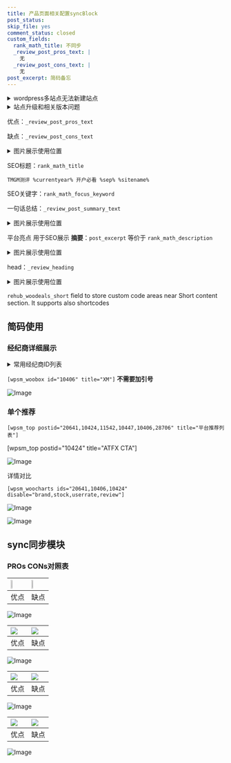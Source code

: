 ```yaml
---
title: 产品页面相关配置syncBlock
post_status: 
skip_file: yes
comment_status: closed
custom_fields:
  rank_math_title: 不同步
  _review_post_pros_text: |
    无
  _review_post_cons_text: |
    无
post_excerpt: 简码备忘
---
```

<details><summary>wordpress多站点无法新建站点</summary>

<li>和报错需要清理cookies一样的原因</li>
<li>wp-config.php里面<code>define( 'SUBDOMAIN_INSTALL', false );//子域名安装</code></li>
<li>新建子站点是用<code>define( 'SUBDOMAIN_INSTALL', true);//子域名安装</code> 完成以后，改成<code>false</code></li>
</details>

<details><summary>站点升级和相关版本问题</summary>

<p>wordpress：5.9.9
woocommerce：7.5.1
出现问题的地方：主题选项里面>><strong>Product layout >>compact style</strong></p>
<p>如何出现没有用过的字段 导致无法保存。先导出配置 然后进行修改，后面再次恢复即可。</p>
<p>出现部分字段无法显示时，需要返回默认布局后，对产品进行保存就好了。</p>
<p></p>
</details>

优点：`_review_post_pros_text`

缺点：`_review_post_cons_text`

<details><summary>图片展示使用位置</summary>

<img src="https://prod-files-secure.s3.us-west-2.amazonaws.com/39ed1227-6d7d-4570-be36-9ccd4a2c4241/f51d3d83-55d4-4bdf-9604-f37ec77ab556/Untitled.png?X-Amz-Algorithm=AWS4-HMAC-SHA256&X-Amz-Content-Sha256=UNSIGNED-PAYLOAD&X-Amz-Credential=ASIAZI2LB466R3ZNDADT%2F20250604%2Fus-west-2%2Fs3%2Faws4_request&X-Amz-Date=20250604T105525Z&X-Amz-Expires=3600&X-Amz-Security-Token=IQoJb3JpZ2luX2VjEFIaCXVzLXdlc3QtMiJHMEUCIQD0Y7f8SDpawHKCbgzRc8OvTpjF6zvAsi7PmbyJTyvIBwIgPR16C9z5Ek1a5MkjYILw%2BnAg5%2BZZNE9HaPc%2BJoXDZToq%2FwMIKxAAGgw2Mzc0MjMxODM4MDUiDALAS%2BaZq%2F3bBG08IircA%2F2ocb1M35%2FrzeHOPVd23kOMxLFTXYTvbBgmlhv9jl4rEH9VkElIvnGpAXgpKgH7A5VNA1YnGpQ5qa8xWJdwVoHLUHKofoPcHU6%2Bd1i2X88F2tFN19TUKmTdh0N9rZeb4GQDl3JiY3Dtgd1TrfJOoQyr6Xsd9ZFgZADJ0y%2F0eKL%2FUNxvj2cboSm07hxvMudWTt49dSTS%2BR1kWAVa4zTuTEfwXcbfURStOZWEGKeSzkDIOrDKOtEwfWf4iOcnMFri11ZnQ3GYj%2FWaXHcPCyyG%2FJbNJobzsiLXNwKJ%2Bz%2BsxFgdGGAJJoO6vN%2F1g4J1OfSKa%2F1msqIXdBvqR7H7dJBf3mkJf1P93co3A2aQnoYT%2BHGnATAZKZd3TUgrdzG%2FgrMXm1uBRwvYF1PKhKSnAo%2Fj9KiT1zyKUnR8Wf7Sdhy%2FLxwS9ecFJHyclNXvN2NzxRZyiEkE1wmvCLWBYbdV6A1qzq3fhEJnsV9ByhcCxr7uvP%2BEy7RJVx%2Bi5zSZqlY95NxZ%2Bo2fE06LUEYd3ETc6cuMrlqZM%2F%2B95%2FxT9HCRMKbCd8FnSZF75HPu2sgK5kQR7LkTy2mjyqrLRaflpyEIW3IGmolQ11cklHnzNYYuUi0YOn66O3g8FlZsW9W%2FnQCBMMaxgMIGOqUBPMkdRU6frH1sZsSacvf8kB6rwPJzsFCX2s4geuhhpSY8ZlEW2X%2FEOJh8rW2e%2BUcbgoEkd%2FjELarKRbf416WBf0qmaGp0Uw%2FNoql3xDsEU4l18WOVYnVNtjuKdGv2lRH7HkYquXhp1dh0tFKGmFQtKqEDG%2Bcs3i4FIxls3imLqrlS1UR3a%2F1DmycChf%2FkOKIKoQDBezRPhL2x0pVJFxMT7M1KZ0AS&X-Amz-Signature=624989bfd19b5571202e378b63f139140e9de09953c0b9272cab3ca43ca28df3&X-Amz-SignedHeaders=host&x-id=GetObject" alt="Image">
</details>

SEO标题：`rank_math_title`

`TMGM测评 %currentyear% 开户必看 %sep% %sitename%`

SEO关键字：`rank_math_focus_keyword`

一句话总结：`_review_post_summary_text`

<details><summary>图片展示使用位置</summary>

<img src="https://prod-files-secure.s3.us-west-2.amazonaws.com/39ed1227-6d7d-4570-be36-9ccd4a2c4241/4b96a922-296c-4f4e-8630-d1c870cbce01/Untitled.png?X-Amz-Algorithm=AWS4-HMAC-SHA256&X-Amz-Content-Sha256=UNSIGNED-PAYLOAD&X-Amz-Credential=ASIAZI2LB466UIQWPMKZ%2F20250604%2Fus-west-2%2Fs3%2Faws4_request&X-Amz-Date=20250604T105525Z&X-Amz-Expires=3600&X-Amz-Security-Token=IQoJb3JpZ2luX2VjEFIaCXVzLXdlc3QtMiJHMEUCIQDG0qHXGxX6%2FlITgd4%2BYdftQ3AoW%2BvBr1eI6UlWd7Pw1wIgHbF3rajlVInMw0D0KxiKb1oovhRWVxfmKaclIBp0Q%2Fkq%2FwMIKxAAGgw2Mzc0MjMxODM4MDUiDP%2BXRtgIWWCdTcr4wSrcA%2Fas4%2F%2B9fYbXBnL20DGTZyPafRl3gnxZ58iS56OYEAKgfwuBPMMjBwtb9nzFTQ1sfGMWd%2Bznt57bJJIfELAwFilE1fKkF6pqvmhsnthuEr2sIdeSYoQzqCT1Y73a4pA5qyN5RE12dLNgVZkfo47Dhc9E7h1DGuDEFISbX83K7%2Fgo6h9bdLCuR8iv%2Fj5Wfo1K5nzm9g4hus%2B031uW5iWOq6W4JMCCsOe%2BjZAnVYWL1OjgaTc998%2BkqZMXAVe2gAyNSJFQa4%2B8azlJUceengqcsmylhN8NM2nU2O19de%2BJuaJ7sqawo0bNHfnitSCmcIyrxxK3QyH5bE3vxPjm4RfUWsOnlTpub2q3Pf1DTEDBrugnnFoOF0pAcNtAHPtnrdFKjcdwxxa0UmK1dursZVT5scjGzNpAa6rPrvy49rs3K%2FkCxYoc%2BJz%2FeeTdJrnJemGKBDdHh9qG7SQW7k0FsSpztGlXPF%2FgIKvwazZy9BqDDzGeFm2tdkF6oomoOWm%2FhjU%2Bk25o7Pkj%2FRXiYS%2Fo0UEEKYjGKJNlJM1lZCKNu4DQ2LD%2FiKVtDNGMx%2BLtUjIm8Lq7OX8vZCwYnDhFCZCjIFL9DbRRrSmk1TiSZY0saQUGd%2FJQs7mdd%2F%2BjJMxmBOoTMNewgMIGOqUBEB3kMluHTy6tDOmVH2KqKhGzsTairFsPLfCfhPBcrYSgNo2rHYFxbn7a66Q0y3RGm9ld%2BreOY%2FBSebp%2FKAgYEORvCwI5YZEBmF9GCtsMXg%2FqTcLo%2FrYtZapZOgJThXnrAnV0X5UcZxT%2B3GXZzTVsTy7djHYdAUW8CHI22IG7vt1QmJtbtZQ0GD1dPYsd6FCU9UUigOnQNvg1rS6AL1%2BwIuG3C6UG&X-Amz-Signature=01897ec55a3f488fd76693924f17d2d9b31eaaaac5aa415cc9810a6f8d37dec1&X-Amz-SignedHeaders=host&x-id=GetObject" alt="Image">
</details>

平台亮点 用于SEO展示 **摘要**：`post_excerpt`  等价于 `rank_math_description`

<details><summary>图片展示使用位置</summary>

<img src="https://prod-files-secure.s3.us-west-2.amazonaws.com/39ed1227-6d7d-4570-be36-9ccd4a2c4241/1ee11f63-b60a-4dfe-a7a7-d58ff23b5d88/Untitled.png?X-Amz-Algorithm=AWS4-HMAC-SHA256&X-Amz-Content-Sha256=UNSIGNED-PAYLOAD&X-Amz-Credential=ASIAZI2LB466ZWZ5LJTX%2F20250604%2Fus-west-2%2Fs3%2Faws4_request&X-Amz-Date=20250604T105525Z&X-Amz-Expires=3600&X-Amz-Security-Token=IQoJb3JpZ2luX2VjEFIaCXVzLXdlc3QtMiJIMEYCIQCdTnWASpC05bLzx4yk8SfQAwyxlVUghdOlrYT9aqUEFQIhAPqS%2FEJKv0PkIfb0i28%2BJYGMood9d6a7JMn6UxzIGSFPKv8DCCsQABoMNjM3NDIzMTgzODA1IgwhzEHvAhVvVsCE2Z4q3ANVaUXGQJUj%2BhdLC3Q4xsAq3BE4yOduqV9KE4YEd3cBjVBD%2BAgjdDql%2FgkzMPUEwAWGub%2F%2B6zjfqJ%2Bvni9XkGRRcSy7MvlpzBu4mYHfMSVYAq675dKoqi4RmkA4PTV8jd%2FeIrTA%2BbC1hH3n%2F0MqPsz%2BLQGClBmfOqEvkUOwjZ4MJaS5BbPh6KkXo3Wxs4C64%2B60QoL4q6gly569PPYHZ6SInEssnwrf%2F0%2BMgAwH20umDxVQSF4djHRUWRCTJMTueMPvpuYgjcWfrjtoIKgfpfHRWEfIzAqX8DM%2BqWlRN%2BAlhEd2DzKzEkix%2FqMh3hJ4VQGLjwuQWfAOSvQMVBEZKWCWLiNerr6WCNSdshJuTEfIwKlbtsBCmLgfORS57PXJrUvVVfSyspO9DOm%2BfwqXJb0amTOVyDt%2BAWMeAnTZLZLXCJGK%2FRjPLA1wq7rTluCE25GNuY1l1P9dwWI7G1MXhuzRJ0xK6ezwNQzA7SwDHBhz1ma%2B2UwmBgDxCstfthr3MjDiqy8Wih25BKyjo2KQ3CT2G4e5Sr7WmjecnEshIG4t4Izrqfi%2FlfLxg9TSXfJrevuRpJjjJ4OTodLfEVrT5WWD4UcMOuOcN3vcHNZWyJQaop6WRZ77RtolgS9kSjDYsIDCBjqkAd6om9H2h4t752I%2FOC55%2FgNlLGx1iLYmiedlljnc5CvuYdFy%2BP8cshMrWSu2yhBIJz3CDrU7jmTObp2s9%2BNI9JnPebGEBkzy1Bwz1PNOFyPk%2FceTxqIAGbnl10MeLygrtV%2B9PfO3W59C66fytXRuKziHIClWb0Rnlu2Sh7tyDaVsIyiqoc4aQxK5zv9E%2FknyJgtZTXBczI%2FtcQ4Xlo955un2uRqd&X-Amz-Signature=ddc75931f89cf22e054729db5496ac7b9778151499eea19851bbe41faf45dbe4&X-Amz-SignedHeaders=host&x-id=GetObject" alt="Image">
<img src="https://prod-files-secure.s3.us-west-2.amazonaws.com/39ed1227-6d7d-4570-be36-9ccd4a2c4241/ad4118b5-78d8-4fbe-801e-3b29b5d99c01/Untitled.png?X-Amz-Algorithm=AWS4-HMAC-SHA256&X-Amz-Content-Sha256=UNSIGNED-PAYLOAD&X-Amz-Credential=ASIAZI2LB466ZWZ5LJTX%2F20250604%2Fus-west-2%2Fs3%2Faws4_request&X-Amz-Date=20250604T105525Z&X-Amz-Expires=3600&X-Amz-Security-Token=IQoJb3JpZ2luX2VjEFIaCXVzLXdlc3QtMiJIMEYCIQCdTnWASpC05bLzx4yk8SfQAwyxlVUghdOlrYT9aqUEFQIhAPqS%2FEJKv0PkIfb0i28%2BJYGMood9d6a7JMn6UxzIGSFPKv8DCCsQABoMNjM3NDIzMTgzODA1IgwhzEHvAhVvVsCE2Z4q3ANVaUXGQJUj%2BhdLC3Q4xsAq3BE4yOduqV9KE4YEd3cBjVBD%2BAgjdDql%2FgkzMPUEwAWGub%2F%2B6zjfqJ%2Bvni9XkGRRcSy7MvlpzBu4mYHfMSVYAq675dKoqi4RmkA4PTV8jd%2FeIrTA%2BbC1hH3n%2F0MqPsz%2BLQGClBmfOqEvkUOwjZ4MJaS5BbPh6KkXo3Wxs4C64%2B60QoL4q6gly569PPYHZ6SInEssnwrf%2F0%2BMgAwH20umDxVQSF4djHRUWRCTJMTueMPvpuYgjcWfrjtoIKgfpfHRWEfIzAqX8DM%2BqWlRN%2BAlhEd2DzKzEkix%2FqMh3hJ4VQGLjwuQWfAOSvQMVBEZKWCWLiNerr6WCNSdshJuTEfIwKlbtsBCmLgfORS57PXJrUvVVfSyspO9DOm%2BfwqXJb0amTOVyDt%2BAWMeAnTZLZLXCJGK%2FRjPLA1wq7rTluCE25GNuY1l1P9dwWI7G1MXhuzRJ0xK6ezwNQzA7SwDHBhz1ma%2B2UwmBgDxCstfthr3MjDiqy8Wih25BKyjo2KQ3CT2G4e5Sr7WmjecnEshIG4t4Izrqfi%2FlfLxg9TSXfJrevuRpJjjJ4OTodLfEVrT5WWD4UcMOuOcN3vcHNZWyJQaop6WRZ77RtolgS9kSjDYsIDCBjqkAd6om9H2h4t752I%2FOC55%2FgNlLGx1iLYmiedlljnc5CvuYdFy%2BP8cshMrWSu2yhBIJz3CDrU7jmTObp2s9%2BNI9JnPebGEBkzy1Bwz1PNOFyPk%2FceTxqIAGbnl10MeLygrtV%2B9PfO3W59C66fytXRuKziHIClWb0Rnlu2Sh7tyDaVsIyiqoc4aQxK5zv9E%2FknyJgtZTXBczI%2FtcQ4Xlo955un2uRqd&X-Amz-Signature=3322cc5370d7cfb67b71d8ea9ba3febfb7b95490fdf2a127c51b8e740b6de2b0&X-Amz-SignedHeaders=host&x-id=GetObject" alt="Image">
<img src="https://prod-files-secure.s3.us-west-2.amazonaws.com/39ed1227-6d7d-4570-be36-9ccd4a2c4241/a38cf7c9-a79c-4b64-9e94-13589fe0758b/Untitled.png?X-Amz-Algorithm=AWS4-HMAC-SHA256&X-Amz-Content-Sha256=UNSIGNED-PAYLOAD&X-Amz-Credential=ASIAZI2LB466ZWZ5LJTX%2F20250604%2Fus-west-2%2Fs3%2Faws4_request&X-Amz-Date=20250604T105525Z&X-Amz-Expires=3600&X-Amz-Security-Token=IQoJb3JpZ2luX2VjEFIaCXVzLXdlc3QtMiJIMEYCIQCdTnWASpC05bLzx4yk8SfQAwyxlVUghdOlrYT9aqUEFQIhAPqS%2FEJKv0PkIfb0i28%2BJYGMood9d6a7JMn6UxzIGSFPKv8DCCsQABoMNjM3NDIzMTgzODA1IgwhzEHvAhVvVsCE2Z4q3ANVaUXGQJUj%2BhdLC3Q4xsAq3BE4yOduqV9KE4YEd3cBjVBD%2BAgjdDql%2FgkzMPUEwAWGub%2F%2B6zjfqJ%2Bvni9XkGRRcSy7MvlpzBu4mYHfMSVYAq675dKoqi4RmkA4PTV8jd%2FeIrTA%2BbC1hH3n%2F0MqPsz%2BLQGClBmfOqEvkUOwjZ4MJaS5BbPh6KkXo3Wxs4C64%2B60QoL4q6gly569PPYHZ6SInEssnwrf%2F0%2BMgAwH20umDxVQSF4djHRUWRCTJMTueMPvpuYgjcWfrjtoIKgfpfHRWEfIzAqX8DM%2BqWlRN%2BAlhEd2DzKzEkix%2FqMh3hJ4VQGLjwuQWfAOSvQMVBEZKWCWLiNerr6WCNSdshJuTEfIwKlbtsBCmLgfORS57PXJrUvVVfSyspO9DOm%2BfwqXJb0amTOVyDt%2BAWMeAnTZLZLXCJGK%2FRjPLA1wq7rTluCE25GNuY1l1P9dwWI7G1MXhuzRJ0xK6ezwNQzA7SwDHBhz1ma%2B2UwmBgDxCstfthr3MjDiqy8Wih25BKyjo2KQ3CT2G4e5Sr7WmjecnEshIG4t4Izrqfi%2FlfLxg9TSXfJrevuRpJjjJ4OTodLfEVrT5WWD4UcMOuOcN3vcHNZWyJQaop6WRZ77RtolgS9kSjDYsIDCBjqkAd6om9H2h4t752I%2FOC55%2FgNlLGx1iLYmiedlljnc5CvuYdFy%2BP8cshMrWSu2yhBIJz3CDrU7jmTObp2s9%2BNI9JnPebGEBkzy1Bwz1PNOFyPk%2FceTxqIAGbnl10MeLygrtV%2B9PfO3W59C66fytXRuKziHIClWb0Rnlu2Sh7tyDaVsIyiqoc4aQxK5zv9E%2FknyJgtZTXBczI%2FtcQ4Xlo955un2uRqd&X-Amz-Signature=761b6f0f9f4793d9e7ffc75bd7914bddbd13a50ba993a62cb5df25bb3140243d&X-Amz-SignedHeaders=host&x-id=GetObject" alt="Image">
<img src="https://prod-files-secure.s3.us-west-2.amazonaws.com/39ed1227-6d7d-4570-be36-9ccd4a2c4241/7da6fc1e-d2ac-42ae-8c75-cb5749aa18f6/Untitled.png?X-Amz-Algorithm=AWS4-HMAC-SHA256&X-Amz-Content-Sha256=UNSIGNED-PAYLOAD&X-Amz-Credential=ASIAZI2LB466ZWZ5LJTX%2F20250604%2Fus-west-2%2Fs3%2Faws4_request&X-Amz-Date=20250604T105525Z&X-Amz-Expires=3600&X-Amz-Security-Token=IQoJb3JpZ2luX2VjEFIaCXVzLXdlc3QtMiJIMEYCIQCdTnWASpC05bLzx4yk8SfQAwyxlVUghdOlrYT9aqUEFQIhAPqS%2FEJKv0PkIfb0i28%2BJYGMood9d6a7JMn6UxzIGSFPKv8DCCsQABoMNjM3NDIzMTgzODA1IgwhzEHvAhVvVsCE2Z4q3ANVaUXGQJUj%2BhdLC3Q4xsAq3BE4yOduqV9KE4YEd3cBjVBD%2BAgjdDql%2FgkzMPUEwAWGub%2F%2B6zjfqJ%2Bvni9XkGRRcSy7MvlpzBu4mYHfMSVYAq675dKoqi4RmkA4PTV8jd%2FeIrTA%2BbC1hH3n%2F0MqPsz%2BLQGClBmfOqEvkUOwjZ4MJaS5BbPh6KkXo3Wxs4C64%2B60QoL4q6gly569PPYHZ6SInEssnwrf%2F0%2BMgAwH20umDxVQSF4djHRUWRCTJMTueMPvpuYgjcWfrjtoIKgfpfHRWEfIzAqX8DM%2BqWlRN%2BAlhEd2DzKzEkix%2FqMh3hJ4VQGLjwuQWfAOSvQMVBEZKWCWLiNerr6WCNSdshJuTEfIwKlbtsBCmLgfORS57PXJrUvVVfSyspO9DOm%2BfwqXJb0amTOVyDt%2BAWMeAnTZLZLXCJGK%2FRjPLA1wq7rTluCE25GNuY1l1P9dwWI7G1MXhuzRJ0xK6ezwNQzA7SwDHBhz1ma%2B2UwmBgDxCstfthr3MjDiqy8Wih25BKyjo2KQ3CT2G4e5Sr7WmjecnEshIG4t4Izrqfi%2FlfLxg9TSXfJrevuRpJjjJ4OTodLfEVrT5WWD4UcMOuOcN3vcHNZWyJQaop6WRZ77RtolgS9kSjDYsIDCBjqkAd6om9H2h4t752I%2FOC55%2FgNlLGx1iLYmiedlljnc5CvuYdFy%2BP8cshMrWSu2yhBIJz3CDrU7jmTObp2s9%2BNI9JnPebGEBkzy1Bwz1PNOFyPk%2FceTxqIAGbnl10MeLygrtV%2B9PfO3W59C66fytXRuKziHIClWb0Rnlu2Sh7tyDaVsIyiqoc4aQxK5zv9E%2FknyJgtZTXBczI%2FtcQ4Xlo955un2uRqd&X-Amz-Signature=5bb7c8cae3e49ba3eea64c392be80a1e98fafb5c77820fdaa4d893be80142af2&X-Amz-SignedHeaders=host&x-id=GetObject" alt="Image">
<img src="https://prod-files-secure.s3.us-west-2.amazonaws.com/39ed1227-6d7d-4570-be36-9ccd4a2c4241/7e97f40a-eaee-47f5-b2f9-475f96808fa7/Untitled.png?X-Amz-Algorithm=AWS4-HMAC-SHA256&X-Amz-Content-Sha256=UNSIGNED-PAYLOAD&X-Amz-Credential=ASIAZI2LB466ZWZ5LJTX%2F20250604%2Fus-west-2%2Fs3%2Faws4_request&X-Amz-Date=20250604T105525Z&X-Amz-Expires=3600&X-Amz-Security-Token=IQoJb3JpZ2luX2VjEFIaCXVzLXdlc3QtMiJIMEYCIQCdTnWASpC05bLzx4yk8SfQAwyxlVUghdOlrYT9aqUEFQIhAPqS%2FEJKv0PkIfb0i28%2BJYGMood9d6a7JMn6UxzIGSFPKv8DCCsQABoMNjM3NDIzMTgzODA1IgwhzEHvAhVvVsCE2Z4q3ANVaUXGQJUj%2BhdLC3Q4xsAq3BE4yOduqV9KE4YEd3cBjVBD%2BAgjdDql%2FgkzMPUEwAWGub%2F%2B6zjfqJ%2Bvni9XkGRRcSy7MvlpzBu4mYHfMSVYAq675dKoqi4RmkA4PTV8jd%2FeIrTA%2BbC1hH3n%2F0MqPsz%2BLQGClBmfOqEvkUOwjZ4MJaS5BbPh6KkXo3Wxs4C64%2B60QoL4q6gly569PPYHZ6SInEssnwrf%2F0%2BMgAwH20umDxVQSF4djHRUWRCTJMTueMPvpuYgjcWfrjtoIKgfpfHRWEfIzAqX8DM%2BqWlRN%2BAlhEd2DzKzEkix%2FqMh3hJ4VQGLjwuQWfAOSvQMVBEZKWCWLiNerr6WCNSdshJuTEfIwKlbtsBCmLgfORS57PXJrUvVVfSyspO9DOm%2BfwqXJb0amTOVyDt%2BAWMeAnTZLZLXCJGK%2FRjPLA1wq7rTluCE25GNuY1l1P9dwWI7G1MXhuzRJ0xK6ezwNQzA7SwDHBhz1ma%2B2UwmBgDxCstfthr3MjDiqy8Wih25BKyjo2KQ3CT2G4e5Sr7WmjecnEshIG4t4Izrqfi%2FlfLxg9TSXfJrevuRpJjjJ4OTodLfEVrT5WWD4UcMOuOcN3vcHNZWyJQaop6WRZ77RtolgS9kSjDYsIDCBjqkAd6om9H2h4t752I%2FOC55%2FgNlLGx1iLYmiedlljnc5CvuYdFy%2BP8cshMrWSu2yhBIJz3CDrU7jmTObp2s9%2BNI9JnPebGEBkzy1Bwz1PNOFyPk%2FceTxqIAGbnl10MeLygrtV%2B9PfO3W59C66fytXRuKziHIClWb0Rnlu2Sh7tyDaVsIyiqoc4aQxK5zv9E%2FknyJgtZTXBczI%2FtcQ4Xlo955un2uRqd&X-Amz-Signature=81ef5e198ae690173d28f40ca61fbdccb7f5289148040cfbe6f97ce3fae33c60&X-Amz-SignedHeaders=host&x-id=GetObject" alt="Image">
</details>

head：`_review_heading`

<details><summary>图片展示使用位置</summary>

<img src="https://prod-files-secure.s3.us-west-2.amazonaws.com/39ed1227-6d7d-4570-be36-9ccd4a2c4241/3a4650ad-9887-415c-889a-edd51fa54f27/Untitled.png?X-Amz-Algorithm=AWS4-HMAC-SHA256&X-Amz-Content-Sha256=UNSIGNED-PAYLOAD&X-Amz-Credential=ASIAZI2LB466557T3FE2%2F20250604%2Fus-west-2%2Fs3%2Faws4_request&X-Amz-Date=20250604T105526Z&X-Amz-Expires=3600&X-Amz-Security-Token=IQoJb3JpZ2luX2VjEFIaCXVzLXdlc3QtMiJHMEUCIQCe52SoFrddeEePonn2XXVr6tPc7tku1pN%2FI3M8QIngJAIgNfNgc7IGYyqZkcDg0Gb5uPDiLR6kkS1B%2ByVNZPr%2FMvoq%2FwMIKxAAGgw2Mzc0MjMxODM4MDUiDNhJCNaYxOK60KyyyircAyt5K4%2BId53T6vRhclX%2BuZXHR1Q0yftejmU931abFRr1q2uLgsF1JWvdLnRt7TNCBsh183K0oZNWKKav%2Fly6J12FnXAgilTowrEKCk%2FJGPqd1H6f9ROXrG3Q8N%2FCJ4XJkTbTskTj1fkpbWKTTI8HKllgz19kHw8Jx%2FdlVedEZhJvyGrdbA%2FvUaAzLa390jMZdKP0b6GELU66X95WNYezENZ4MF7Hzg45eNuo5pc2xdwua9ys0CW6dEY8VDAjrxgY0SLbZszD8a8pTzf3q5MRYlnlWolkqSLyg%2FtOZ3teLPS7nwx8kyM%2FH8TKZpXWiOaNSC01kFY%2BKReQw1fIhSuO6znD1EDPRurhvz6AEUyzw3iMfuyn3AYBj9lQUpV47V8FICTFGp9542IGa8WyyYHdoUYpIWBuhxsINVfPTvXW6iU1sF%2F1THN4cxFDA0tVInOY4FFbTnOXnxf%2FacNEn2LSMt8Om1IG2GXqSBvLjCHR9QzB6tUY9p5cKBHl7LAHBQ1IxB7%2BiriydGgKWqpXRwPjLYHpOke%2B1DU5q%2FZCFN28jXjHsnb1%2BhAOdBCl97ZE2Wa7UeII8le4hpHrkl7HNAo3n9yQ3se2o2lxRuAWed9dvDUdreY6zxNBU5dN5N3WMMOwgMIGOqUBJNlYhNVOs5IxC8RTBxqmLKJFMLeI4SJasLXj6jUIsIwrA9pwu97j0e219vtEP7E7v2i11CtXVUncjHs1Bfc9%2Fub6gO5CZ0%2BzF3NsIkaHHvKiDeCAKz0RP3VF4OdrHl4u8iDpWfTCM2qajPWNOLIX1VZZo4TE5mgiSO2AroCJ3BQZJqbaErpCQ4J84g7GuKqi%2Bd4ZyCDuwvrnR1Trn087oNRiLqK%2B&X-Amz-Signature=394ba2b54cb7dc05fcb942f371304ae6b11080cab121e7b3e8f376e5ffab0e84&X-Amz-SignedHeaders=host&x-id=GetObject" alt="Image">
</details>

`rehub_woodeals_short`	field to store custom code areas near Short content section. It supports also shortcodes



## 简码使用

### 经纪商详细展示

<details><summary>常用经纪商ID列表</summary>

<pre><code class="php">嘉盛 ===> 20641  [wpsm_woobox id="20641" title="嘉盛"]
易信easymarkets ===> 11542  [wpsm_woobox id="11542" title="易信easymarkets"]
ATFX外汇 ===> 10424  [wpsm_woobox id="10424" title="ATFX"]
XM ===> 10406  [wpsm_woobox id="10406" title="XM"]
TMGM ===> 29622  [wpsm_woobox id="29622" title="TMGM"]
HYCM ===> 10447  [wpsm_woobox id="10447" title="HYCM"]
fpmarkets澳福外汇 ===> 20639  [wpsm_woobox id="20639" title="fpmarkets澳福外汇"]</code></pre>
</details>

`[wpsm_woobox id="10406" title="XM"]` **不需要加引号**

![Image](https://prod-files-secure.s3.us-west-2.amazonaws.com/39ed1227-6d7d-4570-be36-9ccd4a2c4241/4f898f9d-0fa7-4e43-acd3-ac6bc7be575a/Untitled.png?X-Amz-Algorithm=AWS4-HMAC-SHA256&X-Amz-Content-Sha256=UNSIGNED-PAYLOAD&X-Amz-Credential=ASIAZI2LB466RWGRITU3%2F20250604%2Fus-west-2%2Fs3%2Faws4_request&X-Amz-Date=20250604T105522Z&X-Amz-Expires=3600&X-Amz-Security-Token=IQoJb3JpZ2luX2VjEFIaCXVzLXdlc3QtMiJGMEQCIF3N%2FxEW6kShykDSe4F1okJ9492xMNqQl5FYxDDkV0jzAiB7CAUJMqsQzEXQ4MS5I4%2Fl3GpzAWmRcj6y55d16%2FxDUSr%2FAwgrEAAaDDYzNzQyMzE4MzgwNSIMUruZkUE51H34E0kfKtwDQj%2BOcKUI9EVZUYW%2BaBU62WXeE0KQlJ9G6PL4Xv6frlaxGkyTzGYSEoipG5L90Klk4w%2Fp1xBal16095%2BoQGDDZXW%2B%2FAoZEtiuBh6RcBVazcN%2BozZwMOtpel13VycXdmtnEkmAATzplwK2heUYrrOVOO7UWPWWvb4PbOy1cMR4ejrkpEs7TFKmlMTNuOmk3IH9IwblkWcw2Qa4GYhgx1b%2BG10J6Mcc4cKSxiCUV99spW41VyBodkO%2FzA9u%2F4sjGuSKY4CwlcnndHk3hM5k8DDUlVyLupl65gdNbkfXWl%2B1N1GxrOp66JT%2BbRFotTVtN70drn1Q6Fev3ot9CTh0balqqFL7sfPX0Aj7Zn64QoMk%2BznrMfuvuLFspDSK896%2Fppp%2FRrwNjvIXPkLeBRApYTE2ApxnnJPAwMSzrQHk2Y%2BzheyGCO%2BNKu4XqbYAioT4mc2dXVYBLQacv%2B%2FUR549YrwIl47kRwbFhkQlp3DWC4vH%2B9Atd9MP5xsyWjRdXtuqvhqEG79G4tpXQTCPU%2F%2BAq1QeM9VhYIYSnVbgYoiHn7g9XWPSWKK8pvzEKZeR9Wrh8xU6iqbfcRRbgBO%2F3LkQtRnbQ8IvNPRElKDR5DOGGNFkZ5NZ3WYKL6nLtykbZXww1bCAwgY6pgEPFptwYHCl%2BpzCfPRsxS2XA5WKagS9wMTMoV9xm%2F17sYfXVI66NXouXeoi8UW0FHxgMnbCN4mZroTrIRtGchcNQPKM5HR5VewkoZwPmVTyAammuQ%2FeyQL4ITsyRRJNBEtWnWnkWzaWmXbeZokaHTLR7CfVgqYKo9Fz1tbC%2FDmaHJVM0nX%2Fy81VtOBX%2BHBW%2BCriJw2fIWCSwLt0T3IIb5qcOcMiIEiB&X-Amz-Signature=f3845c1b5f0018311719f598181a137b2ca5cfc272566bb877d9f89ba2c808f5&X-Amz-SignedHeaders=host&x-id=GetObject)

### 单个推荐
`[wpsm_top postid="20641,10424,11542,10447,10406,28706" title="平台推荐列表"]`

[wpsm_top postid="10424" title="ATFX CTA"]

![Image](https://prod-files-secure.s3.us-west-2.amazonaws.com/39ed1227-6d7d-4570-be36-9ccd4a2c4241/5ac620dc-51a8-48b6-b55d-91f47299193c/Untitled.png?X-Amz-Algorithm=AWS4-HMAC-SHA256&X-Amz-Content-Sha256=UNSIGNED-PAYLOAD&X-Amz-Credential=ASIAZI2LB466RWGRITU3%2F20250604%2Fus-west-2%2Fs3%2Faws4_request&X-Amz-Date=20250604T105522Z&X-Amz-Expires=3600&X-Amz-Security-Token=IQoJb3JpZ2luX2VjEFIaCXVzLXdlc3QtMiJGMEQCIF3N%2FxEW6kShykDSe4F1okJ9492xMNqQl5FYxDDkV0jzAiB7CAUJMqsQzEXQ4MS5I4%2Fl3GpzAWmRcj6y55d16%2FxDUSr%2FAwgrEAAaDDYzNzQyMzE4MzgwNSIMUruZkUE51H34E0kfKtwDQj%2BOcKUI9EVZUYW%2BaBU62WXeE0KQlJ9G6PL4Xv6frlaxGkyTzGYSEoipG5L90Klk4w%2Fp1xBal16095%2BoQGDDZXW%2B%2FAoZEtiuBh6RcBVazcN%2BozZwMOtpel13VycXdmtnEkmAATzplwK2heUYrrOVOO7UWPWWvb4PbOy1cMR4ejrkpEs7TFKmlMTNuOmk3IH9IwblkWcw2Qa4GYhgx1b%2BG10J6Mcc4cKSxiCUV99spW41VyBodkO%2FzA9u%2F4sjGuSKY4CwlcnndHk3hM5k8DDUlVyLupl65gdNbkfXWl%2B1N1GxrOp66JT%2BbRFotTVtN70drn1Q6Fev3ot9CTh0balqqFL7sfPX0Aj7Zn64QoMk%2BznrMfuvuLFspDSK896%2Fppp%2FRrwNjvIXPkLeBRApYTE2ApxnnJPAwMSzrQHk2Y%2BzheyGCO%2BNKu4XqbYAioT4mc2dXVYBLQacv%2B%2FUR549YrwIl47kRwbFhkQlp3DWC4vH%2B9Atd9MP5xsyWjRdXtuqvhqEG79G4tpXQTCPU%2F%2BAq1QeM9VhYIYSnVbgYoiHn7g9XWPSWKK8pvzEKZeR9Wrh8xU6iqbfcRRbgBO%2F3LkQtRnbQ8IvNPRElKDR5DOGGNFkZ5NZ3WYKL6nLtykbZXww1bCAwgY6pgEPFptwYHCl%2BpzCfPRsxS2XA5WKagS9wMTMoV9xm%2F17sYfXVI66NXouXeoi8UW0FHxgMnbCN4mZroTrIRtGchcNQPKM5HR5VewkoZwPmVTyAammuQ%2FeyQL4ITsyRRJNBEtWnWnkWzaWmXbeZokaHTLR7CfVgqYKo9Fz1tbC%2FDmaHJVM0nX%2Fy81VtOBX%2BHBW%2BCriJw2fIWCSwLt0T3IIb5qcOcMiIEiB&X-Amz-Signature=6c88ac116c9495a9bbb809dd8ffbbce95c4f3e319ab3e586f75ce8c35ceef377&X-Amz-SignedHeaders=host&x-id=GetObject)

详情对比

`[wpsm_woocharts ids="20641,10406,10424" disable="brand,stock,userrate,review"]`

![Image](https://prod-files-secure.s3.us-west-2.amazonaws.com/39ed1227-6d7d-4570-be36-9ccd4a2c4241/bf3ba45f-b9f3-4295-8aef-b4a495fd25f4/Untitled.png?X-Amz-Algorithm=AWS4-HMAC-SHA256&X-Amz-Content-Sha256=UNSIGNED-PAYLOAD&X-Amz-Credential=ASIAZI2LB466RWGRITU3%2F20250604%2Fus-west-2%2Fs3%2Faws4_request&X-Amz-Date=20250604T105522Z&X-Amz-Expires=3600&X-Amz-Security-Token=IQoJb3JpZ2luX2VjEFIaCXVzLXdlc3QtMiJGMEQCIF3N%2FxEW6kShykDSe4F1okJ9492xMNqQl5FYxDDkV0jzAiB7CAUJMqsQzEXQ4MS5I4%2Fl3GpzAWmRcj6y55d16%2FxDUSr%2FAwgrEAAaDDYzNzQyMzE4MzgwNSIMUruZkUE51H34E0kfKtwDQj%2BOcKUI9EVZUYW%2BaBU62WXeE0KQlJ9G6PL4Xv6frlaxGkyTzGYSEoipG5L90Klk4w%2Fp1xBal16095%2BoQGDDZXW%2B%2FAoZEtiuBh6RcBVazcN%2BozZwMOtpel13VycXdmtnEkmAATzplwK2heUYrrOVOO7UWPWWvb4PbOy1cMR4ejrkpEs7TFKmlMTNuOmk3IH9IwblkWcw2Qa4GYhgx1b%2BG10J6Mcc4cKSxiCUV99spW41VyBodkO%2FzA9u%2F4sjGuSKY4CwlcnndHk3hM5k8DDUlVyLupl65gdNbkfXWl%2B1N1GxrOp66JT%2BbRFotTVtN70drn1Q6Fev3ot9CTh0balqqFL7sfPX0Aj7Zn64QoMk%2BznrMfuvuLFspDSK896%2Fppp%2FRrwNjvIXPkLeBRApYTE2ApxnnJPAwMSzrQHk2Y%2BzheyGCO%2BNKu4XqbYAioT4mc2dXVYBLQacv%2B%2FUR549YrwIl47kRwbFhkQlp3DWC4vH%2B9Atd9MP5xsyWjRdXtuqvhqEG79G4tpXQTCPU%2F%2BAq1QeM9VhYIYSnVbgYoiHn7g9XWPSWKK8pvzEKZeR9Wrh8xU6iqbfcRRbgBO%2F3LkQtRnbQ8IvNPRElKDR5DOGGNFkZ5NZ3WYKL6nLtykbZXww1bCAwgY6pgEPFptwYHCl%2BpzCfPRsxS2XA5WKagS9wMTMoV9xm%2F17sYfXVI66NXouXeoi8UW0FHxgMnbCN4mZroTrIRtGchcNQPKM5HR5VewkoZwPmVTyAammuQ%2FeyQL4ITsyRRJNBEtWnWnkWzaWmXbeZokaHTLR7CfVgqYKo9Fz1tbC%2FDmaHJVM0nX%2Fy81VtOBX%2BHBW%2BCriJw2fIWCSwLt0T3IIb5qcOcMiIEiB&X-Amz-Signature=97c0bf8a7d4b938aa534f6748d0844d0d0f67bc148d540f35249e0f57deeaa38&X-Amz-SignedHeaders=host&x-id=GetObject)

![Image](https://prod-files-secure.s3.us-west-2.amazonaws.com/39ed1227-6d7d-4570-be36-9ccd4a2c4241/30bc56ef-f383-4b48-9768-2ebc9e436ec0/Untitled.png?X-Amz-Algorithm=AWS4-HMAC-SHA256&X-Amz-Content-Sha256=UNSIGNED-PAYLOAD&X-Amz-Credential=ASIAZI2LB466RWGRITU3%2F20250604%2Fus-west-2%2Fs3%2Faws4_request&X-Amz-Date=20250604T105522Z&X-Amz-Expires=3600&X-Amz-Security-Token=IQoJb3JpZ2luX2VjEFIaCXVzLXdlc3QtMiJGMEQCIF3N%2FxEW6kShykDSe4F1okJ9492xMNqQl5FYxDDkV0jzAiB7CAUJMqsQzEXQ4MS5I4%2Fl3GpzAWmRcj6y55d16%2FxDUSr%2FAwgrEAAaDDYzNzQyMzE4MzgwNSIMUruZkUE51H34E0kfKtwDQj%2BOcKUI9EVZUYW%2BaBU62WXeE0KQlJ9G6PL4Xv6frlaxGkyTzGYSEoipG5L90Klk4w%2Fp1xBal16095%2BoQGDDZXW%2B%2FAoZEtiuBh6RcBVazcN%2BozZwMOtpel13VycXdmtnEkmAATzplwK2heUYrrOVOO7UWPWWvb4PbOy1cMR4ejrkpEs7TFKmlMTNuOmk3IH9IwblkWcw2Qa4GYhgx1b%2BG10J6Mcc4cKSxiCUV99spW41VyBodkO%2FzA9u%2F4sjGuSKY4CwlcnndHk3hM5k8DDUlVyLupl65gdNbkfXWl%2B1N1GxrOp66JT%2BbRFotTVtN70drn1Q6Fev3ot9CTh0balqqFL7sfPX0Aj7Zn64QoMk%2BznrMfuvuLFspDSK896%2Fppp%2FRrwNjvIXPkLeBRApYTE2ApxnnJPAwMSzrQHk2Y%2BzheyGCO%2BNKu4XqbYAioT4mc2dXVYBLQacv%2B%2FUR549YrwIl47kRwbFhkQlp3DWC4vH%2B9Atd9MP5xsyWjRdXtuqvhqEG79G4tpXQTCPU%2F%2BAq1QeM9VhYIYSnVbgYoiHn7g9XWPSWKK8pvzEKZeR9Wrh8xU6iqbfcRRbgBO%2F3LkQtRnbQ8IvNPRElKDR5DOGGNFkZ5NZ3WYKL6nLtykbZXww1bCAwgY6pgEPFptwYHCl%2BpzCfPRsxS2XA5WKagS9wMTMoV9xm%2F17sYfXVI66NXouXeoi8UW0FHxgMnbCN4mZroTrIRtGchcNQPKM5HR5VewkoZwPmVTyAammuQ%2FeyQL4ITsyRRJNBEtWnWnkWzaWmXbeZokaHTLR7CfVgqYKo9Fz1tbC%2FDmaHJVM0nX%2Fy81VtOBX%2BHBW%2BCriJw2fIWCSwLt0T3IIb5qcOcMiIEiB&X-Amz-Signature=a0507ef93fad7e04e14f0a43bb30060c8459aa8f8749cd36c20cd31b66471a3f&X-Amz-SignedHeaders=host&x-id=GetObject)

## sync同步模块

### PROs CONs对照表

| <img src="https://cdn.ifttt.fun/gh/jarlin8/OSS@main/icons/customize/pros.svg" height="auto" width="37.3%"> | <img src="https://cdn.ifttt.fun/gh/jarlin8/OSS@main/icons/customize/cons.svg" height="auto" width="28.8%"> |
| :--- | :--- |
| 优点 | 缺点 |

![Image](https://prod-files-secure.s3.us-west-2.amazonaws.com/39ed1227-6d7d-4570-be36-9ccd4a2c4241/8742b755-dfb5-4004-9a5f-d6e561664bd8/Untitled.png?X-Amz-Algorithm=AWS4-HMAC-SHA256&X-Amz-Content-Sha256=UNSIGNED-PAYLOAD&X-Amz-Credential=ASIAZI2LB466RWGRITU3%2F20250604%2Fus-west-2%2Fs3%2Faws4_request&X-Amz-Date=20250604T105522Z&X-Amz-Expires=3600&X-Amz-Security-Token=IQoJb3JpZ2luX2VjEFIaCXVzLXdlc3QtMiJGMEQCIF3N%2FxEW6kShykDSe4F1okJ9492xMNqQl5FYxDDkV0jzAiB7CAUJMqsQzEXQ4MS5I4%2Fl3GpzAWmRcj6y55d16%2FxDUSr%2FAwgrEAAaDDYzNzQyMzE4MzgwNSIMUruZkUE51H34E0kfKtwDQj%2BOcKUI9EVZUYW%2BaBU62WXeE0KQlJ9G6PL4Xv6frlaxGkyTzGYSEoipG5L90Klk4w%2Fp1xBal16095%2BoQGDDZXW%2B%2FAoZEtiuBh6RcBVazcN%2BozZwMOtpel13VycXdmtnEkmAATzplwK2heUYrrOVOO7UWPWWvb4PbOy1cMR4ejrkpEs7TFKmlMTNuOmk3IH9IwblkWcw2Qa4GYhgx1b%2BG10J6Mcc4cKSxiCUV99spW41VyBodkO%2FzA9u%2F4sjGuSKY4CwlcnndHk3hM5k8DDUlVyLupl65gdNbkfXWl%2B1N1GxrOp66JT%2BbRFotTVtN70drn1Q6Fev3ot9CTh0balqqFL7sfPX0Aj7Zn64QoMk%2BznrMfuvuLFspDSK896%2Fppp%2FRrwNjvIXPkLeBRApYTE2ApxnnJPAwMSzrQHk2Y%2BzheyGCO%2BNKu4XqbYAioT4mc2dXVYBLQacv%2B%2FUR549YrwIl47kRwbFhkQlp3DWC4vH%2B9Atd9MP5xsyWjRdXtuqvhqEG79G4tpXQTCPU%2F%2BAq1QeM9VhYIYSnVbgYoiHn7g9XWPSWKK8pvzEKZeR9Wrh8xU6iqbfcRRbgBO%2F3LkQtRnbQ8IvNPRElKDR5DOGGNFkZ5NZ3WYKL6nLtykbZXww1bCAwgY6pgEPFptwYHCl%2BpzCfPRsxS2XA5WKagS9wMTMoV9xm%2F17sYfXVI66NXouXeoi8UW0FHxgMnbCN4mZroTrIRtGchcNQPKM5HR5VewkoZwPmVTyAammuQ%2FeyQL4ITsyRRJNBEtWnWnkWzaWmXbeZokaHTLR7CfVgqYKo9Fz1tbC%2FDmaHJVM0nX%2Fy81VtOBX%2BHBW%2BCriJw2fIWCSwLt0T3IIb5qcOcMiIEiB&X-Amz-Signature=001d07aee9aa8be6b5aae5f32d872e82f73817e869432ebdc8fe19abcaa53a50&X-Amz-SignedHeaders=host&x-id=GetObject)

| <img src="https://cdn.ifttt.fun/gh/jarlin8/OSS@main/icons/customize/pros1.svg" height="auto"> | <img src="https://cdn.ifttt.fun/gh/jarlin8/OSS@main/icons/customize/cons1.svg" height="auto"> |
| :--- | :--- |
| 优点 | 缺点 |

![Image](https://prod-files-secure.s3.us-west-2.amazonaws.com/39ed1227-6d7d-4570-be36-9ccd4a2c4241/806358f8-c9c4-4e17-bb35-c6c76a5397a5/Untitled.png?X-Amz-Algorithm=AWS4-HMAC-SHA256&X-Amz-Content-Sha256=UNSIGNED-PAYLOAD&X-Amz-Credential=ASIAZI2LB466RWGRITU3%2F20250604%2Fus-west-2%2Fs3%2Faws4_request&X-Amz-Date=20250604T105522Z&X-Amz-Expires=3600&X-Amz-Security-Token=IQoJb3JpZ2luX2VjEFIaCXVzLXdlc3QtMiJGMEQCIF3N%2FxEW6kShykDSe4F1okJ9492xMNqQl5FYxDDkV0jzAiB7CAUJMqsQzEXQ4MS5I4%2Fl3GpzAWmRcj6y55d16%2FxDUSr%2FAwgrEAAaDDYzNzQyMzE4MzgwNSIMUruZkUE51H34E0kfKtwDQj%2BOcKUI9EVZUYW%2BaBU62WXeE0KQlJ9G6PL4Xv6frlaxGkyTzGYSEoipG5L90Klk4w%2Fp1xBal16095%2BoQGDDZXW%2B%2FAoZEtiuBh6RcBVazcN%2BozZwMOtpel13VycXdmtnEkmAATzplwK2heUYrrOVOO7UWPWWvb4PbOy1cMR4ejrkpEs7TFKmlMTNuOmk3IH9IwblkWcw2Qa4GYhgx1b%2BG10J6Mcc4cKSxiCUV99spW41VyBodkO%2FzA9u%2F4sjGuSKY4CwlcnndHk3hM5k8DDUlVyLupl65gdNbkfXWl%2B1N1GxrOp66JT%2BbRFotTVtN70drn1Q6Fev3ot9CTh0balqqFL7sfPX0Aj7Zn64QoMk%2BznrMfuvuLFspDSK896%2Fppp%2FRrwNjvIXPkLeBRApYTE2ApxnnJPAwMSzrQHk2Y%2BzheyGCO%2BNKu4XqbYAioT4mc2dXVYBLQacv%2B%2FUR549YrwIl47kRwbFhkQlp3DWC4vH%2B9Atd9MP5xsyWjRdXtuqvhqEG79G4tpXQTCPU%2F%2BAq1QeM9VhYIYSnVbgYoiHn7g9XWPSWKK8pvzEKZeR9Wrh8xU6iqbfcRRbgBO%2F3LkQtRnbQ8IvNPRElKDR5DOGGNFkZ5NZ3WYKL6nLtykbZXww1bCAwgY6pgEPFptwYHCl%2BpzCfPRsxS2XA5WKagS9wMTMoV9xm%2F17sYfXVI66NXouXeoi8UW0FHxgMnbCN4mZroTrIRtGchcNQPKM5HR5VewkoZwPmVTyAammuQ%2FeyQL4ITsyRRJNBEtWnWnkWzaWmXbeZokaHTLR7CfVgqYKo9Fz1tbC%2FDmaHJVM0nX%2Fy81VtOBX%2BHBW%2BCriJw2fIWCSwLt0T3IIb5qcOcMiIEiB&X-Amz-Signature=6fee38026abcb2327fa64c5f4570a4df9a1a482529d2a2a77f417684def4524a&X-Amz-SignedHeaders=host&x-id=GetObject)

| <img src="https://cdn.ifttt.fun/gh/jarlin8/OSS@main/icons/customize/pros2.svg" height="auto"> | <img src="https://cdn.ifttt.fun/gh/jarlin8/OSS@main/icons/customize/cons2.svg" height="auto"> |
| :--- | :--- |
| 优点 | 缺点 |

![Image](https://prod-files-secure.s3.us-west-2.amazonaws.com/39ed1227-6d7d-4570-be36-9ccd4a2c4241/a9245ec9-70dd-4005-b534-0d54315fc5f3/Untitled.png?X-Amz-Algorithm=AWS4-HMAC-SHA256&X-Amz-Content-Sha256=UNSIGNED-PAYLOAD&X-Amz-Credential=ASIAZI2LB466RWGRITU3%2F20250604%2Fus-west-2%2Fs3%2Faws4_request&X-Amz-Date=20250604T105522Z&X-Amz-Expires=3600&X-Amz-Security-Token=IQoJb3JpZ2luX2VjEFIaCXVzLXdlc3QtMiJGMEQCIF3N%2FxEW6kShykDSe4F1okJ9492xMNqQl5FYxDDkV0jzAiB7CAUJMqsQzEXQ4MS5I4%2Fl3GpzAWmRcj6y55d16%2FxDUSr%2FAwgrEAAaDDYzNzQyMzE4MzgwNSIMUruZkUE51H34E0kfKtwDQj%2BOcKUI9EVZUYW%2BaBU62WXeE0KQlJ9G6PL4Xv6frlaxGkyTzGYSEoipG5L90Klk4w%2Fp1xBal16095%2BoQGDDZXW%2B%2FAoZEtiuBh6RcBVazcN%2BozZwMOtpel13VycXdmtnEkmAATzplwK2heUYrrOVOO7UWPWWvb4PbOy1cMR4ejrkpEs7TFKmlMTNuOmk3IH9IwblkWcw2Qa4GYhgx1b%2BG10J6Mcc4cKSxiCUV99spW41VyBodkO%2FzA9u%2F4sjGuSKY4CwlcnndHk3hM5k8DDUlVyLupl65gdNbkfXWl%2B1N1GxrOp66JT%2BbRFotTVtN70drn1Q6Fev3ot9CTh0balqqFL7sfPX0Aj7Zn64QoMk%2BznrMfuvuLFspDSK896%2Fppp%2FRrwNjvIXPkLeBRApYTE2ApxnnJPAwMSzrQHk2Y%2BzheyGCO%2BNKu4XqbYAioT4mc2dXVYBLQacv%2B%2FUR549YrwIl47kRwbFhkQlp3DWC4vH%2B9Atd9MP5xsyWjRdXtuqvhqEG79G4tpXQTCPU%2F%2BAq1QeM9VhYIYSnVbgYoiHn7g9XWPSWKK8pvzEKZeR9Wrh8xU6iqbfcRRbgBO%2F3LkQtRnbQ8IvNPRElKDR5DOGGNFkZ5NZ3WYKL6nLtykbZXww1bCAwgY6pgEPFptwYHCl%2BpzCfPRsxS2XA5WKagS9wMTMoV9xm%2F17sYfXVI66NXouXeoi8UW0FHxgMnbCN4mZroTrIRtGchcNQPKM5HR5VewkoZwPmVTyAammuQ%2FeyQL4ITsyRRJNBEtWnWnkWzaWmXbeZokaHTLR7CfVgqYKo9Fz1tbC%2FDmaHJVM0nX%2Fy81VtOBX%2BHBW%2BCriJw2fIWCSwLt0T3IIb5qcOcMiIEiB&X-Amz-Signature=3082f5edd1f4ac98811df455d782bb2f92d8c3221de577c2b187b51b8b01a8ed&X-Amz-SignedHeaders=host&x-id=GetObject)

| <img src="https://cdn.ifttt.fun/gh/jarlin8/OSS@main/icons/customize/pros3.svg" height="auto"> | <img src="https://cdn.ifttt.fun/gh/jarlin8/OSS@main/icons/customize/cons3.svg" height="auto"> |
| :--- | :--- |
| 优点 | 缺点 |

![Image](https://prod-files-secure.s3.us-west-2.amazonaws.com/39ed1227-6d7d-4570-be36-9ccd4a2c4241/e1e580a2-2e5c-4780-9ff4-19c318fc2284/Untitled.png?X-Amz-Algorithm=AWS4-HMAC-SHA256&X-Amz-Content-Sha256=UNSIGNED-PAYLOAD&X-Amz-Credential=ASIAZI2LB466RWGRITU3%2F20250604%2Fus-west-2%2Fs3%2Faws4_request&X-Amz-Date=20250604T105522Z&X-Amz-Expires=3600&X-Amz-Security-Token=IQoJb3JpZ2luX2VjEFIaCXVzLXdlc3QtMiJGMEQCIF3N%2FxEW6kShykDSe4F1okJ9492xMNqQl5FYxDDkV0jzAiB7CAUJMqsQzEXQ4MS5I4%2Fl3GpzAWmRcj6y55d16%2FxDUSr%2FAwgrEAAaDDYzNzQyMzE4MzgwNSIMUruZkUE51H34E0kfKtwDQj%2BOcKUI9EVZUYW%2BaBU62WXeE0KQlJ9G6PL4Xv6frlaxGkyTzGYSEoipG5L90Klk4w%2Fp1xBal16095%2BoQGDDZXW%2B%2FAoZEtiuBh6RcBVazcN%2BozZwMOtpel13VycXdmtnEkmAATzplwK2heUYrrOVOO7UWPWWvb4PbOy1cMR4ejrkpEs7TFKmlMTNuOmk3IH9IwblkWcw2Qa4GYhgx1b%2BG10J6Mcc4cKSxiCUV99spW41VyBodkO%2FzA9u%2F4sjGuSKY4CwlcnndHk3hM5k8DDUlVyLupl65gdNbkfXWl%2B1N1GxrOp66JT%2BbRFotTVtN70drn1Q6Fev3ot9CTh0balqqFL7sfPX0Aj7Zn64QoMk%2BznrMfuvuLFspDSK896%2Fppp%2FRrwNjvIXPkLeBRApYTE2ApxnnJPAwMSzrQHk2Y%2BzheyGCO%2BNKu4XqbYAioT4mc2dXVYBLQacv%2B%2FUR549YrwIl47kRwbFhkQlp3DWC4vH%2B9Atd9MP5xsyWjRdXtuqvhqEG79G4tpXQTCPU%2F%2BAq1QeM9VhYIYSnVbgYoiHn7g9XWPSWKK8pvzEKZeR9Wrh8xU6iqbfcRRbgBO%2F3LkQtRnbQ8IvNPRElKDR5DOGGNFkZ5NZ3WYKL6nLtykbZXww1bCAwgY6pgEPFptwYHCl%2BpzCfPRsxS2XA5WKagS9wMTMoV9xm%2F17sYfXVI66NXouXeoi8UW0FHxgMnbCN4mZroTrIRtGchcNQPKM5HR5VewkoZwPmVTyAammuQ%2FeyQL4ITsyRRJNBEtWnWnkWzaWmXbeZokaHTLR7CfVgqYKo9Fz1tbC%2FDmaHJVM0nX%2Fy81VtOBX%2BHBW%2BCriJw2fIWCSwLt0T3IIb5qcOcMiIEiB&X-Amz-Signature=6dbb57043752c8f8de262e04a8278c851cea55ea59459eff17f574585fd50c13&X-Amz-SignedHeaders=host&x-id=GetObject)